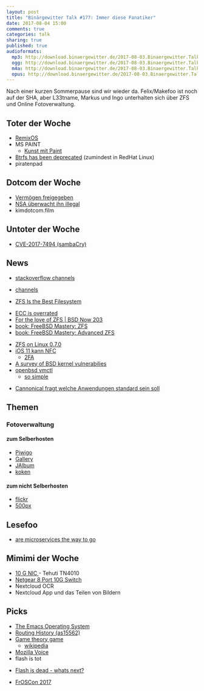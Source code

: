 ```yaml
---
layout: post
title: "Binärgewitter Talk #177: Immer diese Fanatiker"
date: 2017-08-04 15:00
comments: true
categories: talk
sharing: true
published: true
audioformats:
  mp3: http://download.binaergewitter.de/2017-08-03.Binaergewitter.Talk.177.mp3
  ogg: http://download.binaergewitter.de/2017-08-03.Binaergewitter.Talk.177.ogg
  m4a: http://download.binaergewitter.de/2017-08-03.Binaergewitter.Talk.177.m4a
  opus: http://download.binaergewitter.de/2017-08-03.Binaergewitter.Talk.177.opus
---
```

Nach einer kurzen Sommerpause sind wir wieder da. Felix/Makefoo ist noch auf der SHA, aber L33tname, Markus und Ingo unterhalten sich über ZFS und Online 
Fotoverwaltung.

## Toter der Woche

- [RemixOS](https://www.heise.de/newsticker/meldung/Android-auf-dem-Desktop-Entwicklung-von-Remix-OS-und-Remix-IO-eingestellt-3774109.html )
-  MS PAINT
    - [Kunst mit Paint]( http://paintinks.blogspot.de/ )
- [⁠Btrfs has been deprecated]( 
https://access.redhat.com/documentation/en-US/Red_Hat_Enterprise_Linux/7/html/7.4_Release_Notes/chap-Red_Hat_Enterprise_Linux-7.4_Release_Notes-Deprecated_Functionality.html ) (zumindest in RedHat Linux)
- piratenpad

## Dotcom der Woche
- [Vermögen freigegeben](https://www.heise.de/newsticker/meldung/Megaupload-Kim-Dotcom-bekommt-beschlagnahmtes-Vermoegen-aus-Hongkong-zurueck-3787043.html )
- [NSA überwacht ihn illegal](https://www.heise.de/newsticker/meldung/NSA-ueberwachte-Kim-Dotcom-illegal-3790740.html )
- kimdotcom.film

##  Untoter der Woche
        
*  [CVE-2017-7494 (sambaCry)]( https://www.heise.de/security/meldung/SambaCry-Erste-Angriffe-auf-Linux-NAS-Boxen-gesichtet-3777456.html )

##             News
        
*  [stackoverflow channels]( https://stackoverflow.blog/2017/07/11/introducing-channels-private-qa-team/ )
  - [channels]( https://stackoverflow.com/channels )
*  [ZFS Is the Best Filesystem]( http://blog.fosketts.net/2017/07/10/zfs-best-filesystem-now/ )
  - [ECC is overrated]( https://twitter.com/allanjude/status/885150260993064960 )
  - [For the love of ZFS | BSD Now 203]( http://www.jupiterbroadcasting.com/116766/for-the-love-of-zfs-bsd-now-203/ )
  - [book: FreeBSD Mastery: ZFS]( https://www.michaelwlucas.com/os/fmzfs )
  - [book: FreeBSD Mastery: Advanced ZFS]( https://www.michaelwlucas.com/os/fmaz )
* [ZFS on Linux 0.7.0]( https://github.com/zfsonlinux/zfs/releases/tag/zfs-0.7.0 )
* [iOS 11 kann NFC]( https://www.heise.de/mac-and-i/meldung/Core-NFC-Was-Apple-an-Nahbereichsfunk-in-iOS-11-bietet-3776308.html )
  - [2FA]( https://www.yubico.com/products/yubikey-hardware/yubikey-neo/ )
* [A survey of BSD kernel vulnerabilies]( https://media.defcon.org/DEF%20CON%2025/DEF%20CON%2025%20presentations/DEFCON-25-Ilja-van-Sprundel-BSD-Kern-Vulns.pdf )
* [openbsd vmctl]( http://marc.info/?l=openbsd-cvs&m=150009514329314&w=2 )
  - [so simple]( https://twitter.com/mlarkin2012/status/886113372889952256 )
- [Cannonical fragt welche Anwendungen standard sein soll]( 
https://www.heise.de/newsticker/meldung/Umfrage-Anwender-sollen-Standard-Anwendungen-in-Ubuntu-18-04-waehlen-3781888.html )

## Themen       

### Fotoverwaltung

#### zum Selberhosten

* [Piwigo]( http://piwigo.org/ )
* [Gallery](  http://galleryproject.org/ )
* [JAlbum]( https://jalbum.net/de/ )
* [koken]( http://koken.me/ )

#### zum nicht Selberhosten

* [flickr]( https://www.flickr.com/ )
* [500px]( https://500px.com/)

##  Lesefoo

* [are microservices the way to go]( https://martinfowler.com/bliki/MicroservicePremium.html )
        
##   Mimimi der Woche
        
* [10 G NIC ]( http://amzn.to/2v31jmO ) - Tehuti TN4010
* [Netgear 8 Port 10G Switch]( http://amzn.to/2vxiAXQ )
* Nextcloud OCR
* Nextcloud App und das Teilen von Bildern

##             Picks
* [The Emacs Operating System]( https://writequit.org/eos/eos.html )
* [Routing History (as15562)]( 
https://stat.ripe.net/widget/routing-history#w.resource=as15562&w.starttime=2017-01-15T00%3A00%3A00&w.endtime=2017-06-23T00%3A00%3A00&show=Maxmized )
* [Game theory game]( http://ncase.me/trust/ )
  - [wikipedia]( https://en.wikipedia.org/wiki/Game_theory )
* [Mozilla Voice]( https://voice.mozilla.org )
* flash is tot
 -  [Flash is dead - whats next?]( https://stackoverflow.blog/2017/08/01/flash-dead-technologies-might-next/?cb=1 )
* [FrOSCon 2017]( https://www.froscon.de )
